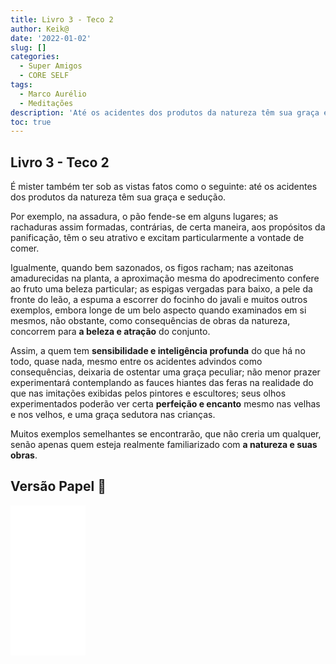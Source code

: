 ```yaml
---
title: Livro 3 - Teco 2
author: Keik@
date: '2022-01-02'
slug: []
categories:
  - Super Amigos
  - CORE SELF
tags:
  - Marco Aurélio
  - Meditações
description: 'Até os acidentes dos produtos da natureza têm sua graça e sedução'
toc: true
---
```


## Livro 3 - Teco 2


É mister também ter sob as vistas fatos como o seguinte: até os acidentes dos produtos da natureza têm sua graça e sedução. 

Por exemplo, na assadura, o pão fende-se em alguns lugares; as rachaduras assim formadas, contrárias, de certa maneira, aos propósitos da panificação, têm o seu atrativo e excitam particularmente a vontade de comer. 

Igualmente, quando bem sazonados, os figos racham; nas azeitonas amadurecidas na planta, a aproximação mesma do apodrecimento confere ao fruto uma beleza particular; as espigas vergadas para baixo, a pele da fronte do leão, a espuma a escorrer do focinho do javali e muitos outros exemplos, embora longe de um belo aspecto quando examinados em si mesmos, não obstante, como consequências de obras da natureza, concorrem para **a beleza e atração** do conjunto. 

Assim, a quem tem **sensibilidade e inteligência profunda** do que há no todo, quase nada, mesmo entre os acidentes advindos como consequências, deixaria de ostentar uma graça peculiar; não menor prazer experimentará contemplando as fauces hiantes das feras na realidade do que nas imitações exibidas pelos pintores e escultores; seus olhos experimentados poderão ver certa **perfeição e encanto** mesmo nas velhas e nos velhos, e uma graça sedutora nas crianças.

Muitos exemplos semelhantes se encontrarão, que não creria um qualquer, senão apenas quem esteja realmente familiarizado com **a natureza e suas obras**.

## Versão Papel :book:
<iframe style="width:120px;height:240px;" marginwidth="0" marginheight="0" scrolling="no" frameborder="0" src="//ws-na.amazon-adsystem.com/widgets/q?ServiceVersion=20070822&OneJS=1&Operation=GetAdHtml&MarketPlace=BR&source=ss&ref=as_ss_li_til&ad_type=product_link&tracking_id=mundodekeika-20&language=pt_BR&marketplace=amazon&region=BR&placement=B092FVY4BB&asins=B092FVY4BB&linkId=37c5ec14221f61f811029aa88b520891&show_border=true&link_opens_in_new_window=true"></iframe>